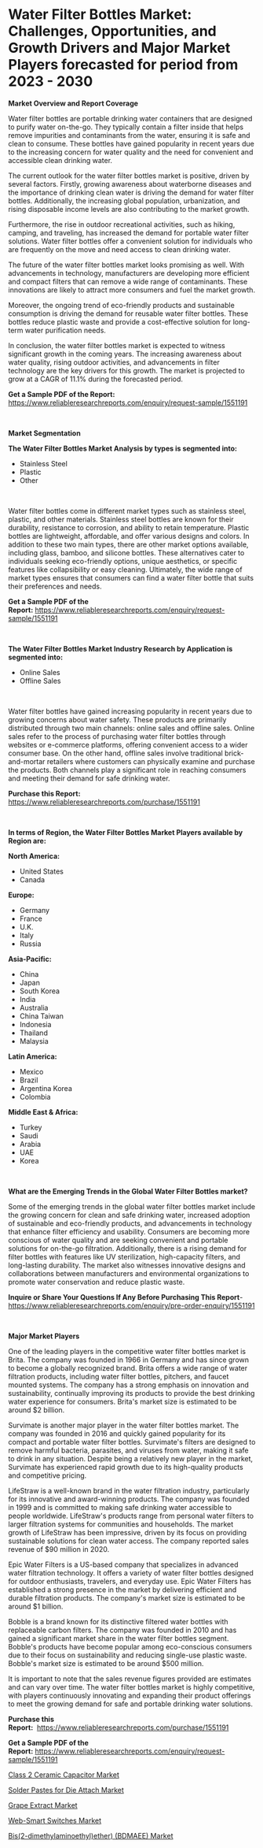 <p><h1>Water Filter Bottles Market: Challenges, Opportunities, and Growth Drivers and Major Market Players forecasted for period from 2023 - 2030</h1></p><p><strong>Market Overview and Report Coverage</strong></p>
<p><p>Water filter bottles are portable drinking water containers that are designed to purify water on-the-go. They typically contain a filter inside that helps remove impurities and contaminants from the water, ensuring it is safe and clean to consume. These bottles have gained popularity in recent years due to the increasing concern for water quality and the need for convenient and accessible clean drinking water.</p><p>The current outlook for the water filter bottles market is positive, driven by several factors. Firstly, growing awareness about waterborne diseases and the importance of drinking clean water is driving the demand for water filter bottles. Additionally, the increasing global population, urbanization, and rising disposable income levels are also contributing to the market growth.</p><p>Furthermore, the rise in outdoor recreational activities, such as hiking, camping, and traveling, has increased the demand for portable water filter solutions. Water filter bottles offer a convenient solution for individuals who are frequently on the move and need access to clean drinking water.</p><p>The future of the water filter bottles market looks promising as well. With advancements in technology, manufacturers are developing more efficient and compact filters that can remove a wide range of contaminants. These innovations are likely to attract more consumers and fuel the market growth.</p><p>Moreover, the ongoing trend of eco-friendly products and sustainable consumption is driving the demand for reusable water filter bottles. These bottles reduce plastic waste and provide a cost-effective solution for long-term water purification needs.</p><p>In conclusion, the water filter bottles market is expected to witness significant growth in the coming years. The increasing awareness about water quality, rising outdoor activities, and advancements in filter technology are the key drivers for this growth. The market is projected to grow at a CAGR of 11.1% during the forecasted period.</p></p>
<p><strong>Get a Sample PDF of the Report:</strong> <a href="https://www.reliableresearchreports.com/enquiry/request-sample/1551191">https://www.reliableresearchreports.com/enquiry/request-sample/1551191</a></p>
<p>&nbsp;</p>
<p><strong>Market Segmentation</strong></p>
<p><strong>The Water Filter Bottles Market Analysis by types is segmented into:</strong></p>
<p><ul><li>Stainless Steel</li><li>Plastic</li><li>Other</li></ul></p>
<p>&nbsp;</p>
<p><p>Water filter bottles come in different market types such as stainless steel, plastic, and other materials. Stainless steel bottles are known for their durability, resistance to corrosion, and ability to retain temperature. Plastic bottles are lightweight, affordable, and offer various designs and colors. In addition to these two main types, there are other market options available, including glass, bamboo, and silicone bottles. These alternatives cater to individuals seeking eco-friendly options, unique aesthetics, or specific features like collapsibility or easy cleaning. Ultimately, the wide range of market types ensures that consumers can find a water filter bottle that suits their preferences and needs.</p></p>
<p><strong>Get a Sample PDF of the Report:</strong>&nbsp;<a href="https://www.reliableresearchreports.com/enquiry/request-sample/1551191">https://www.reliableresearchreports.com/enquiry/request-sample/1551191</a></p>
<p>&nbsp;</p>
<p><strong>The Water Filter Bottles Market Industry Research by Application is segmented into:</strong></p>
<p><ul><li>Online Sales</li><li>Offline Sales</li></ul></p>
<p>&nbsp;</p>
<p><p>Water filter bottles have gained increasing popularity in recent years due to growing concerns about water safety. These products are primarily distributed through two main channels: online sales and offline sales. Online sales refer to the process of purchasing water filter bottles through websites or e-commerce platforms, offering convenient access to a wider consumer base. On the other hand, offline sales involve traditional brick-and-mortar retailers where customers can physically examine and purchase the products. Both channels play a significant role in reaching consumers and meeting their demand for safe drinking water.</p></p>
<p><strong>Purchase this Report:</strong>&nbsp; <a href="https://www.reliableresearchreports.com/purchase/1551191">https://www.reliableresearchreports.com/purchase/1551191</a></p>
<p>&nbsp;</p>
<p><strong>In terms of Region, the Water Filter Bottles Market Players available by Region are:</strong></p>
<p>
    <p> <strong> North America: </strong>
        <ul>
            <li>United States</li>
            <li>Canada</li>
        </ul>
        </p> 
    <p> <strong> Europe: </strong>
        <ul>
            <li>Germany</li>
            <li>France</li>
            <li>U.K.</li>
            <li>Italy</li>
            <li>Russia</li>
        </ul>
        </p> 
    <p> <strong> Asia-Pacific: </strong>
        <ul>
            <li>China</li>
            <li>Japan</li>
            <li>South Korea</li>
            <li>India</li>
            <li>Australia</li>
            <li>China Taiwan</li>
            <li>Indonesia</li>
            <li>Thailand</li>
            <li>Malaysia</li>
        </ul>
        </p> 
    <p> <strong> Latin America: </strong>
        <ul>
            <li>Mexico</li>
            <li>Brazil</li>
            <li>Argentina Korea</li>
            <li>Colombia</li>
        </ul>
        </p> 
    <p> <strong> Middle East & Africa: </strong>
        <ul>
            <li>Turkey</li>
            <li>Saudi</li>
            <li>Arabia</li>
            <li>UAE</li>
            <li>Korea</li>
        </ul>
    </p>
    </p>
<p>&nbsp;</p>
<p><strong>What are the Emerging Trends in the Global Water Filter Bottles market?</strong></p>
<p><p>Some of the emerging trends in the global water filter bottles market include the growing concern for clean and safe drinking water, increased adoption of sustainable and eco-friendly products, and advancements in technology that enhance filter efficiency and usability. Consumers are becoming more conscious of water quality and are seeking convenient and portable solutions for on-the-go filtration. Additionally, there is a rising demand for filter bottles with features like UV sterilization, high-capacity filters, and long-lasting durability. The market also witnesses innovative designs and collaborations between manufacturers and environmental organizations to promote water conservation and reduce plastic waste.</p></p>
<p><strong>Inquire or Share Your Questions If Any Before Purchasing This Report</strong>- <a href="https://www.reliableresearchreports.com/enquiry/pre-order-enquiry/1551191">https://www.reliableresearchreports.com/enquiry/pre-order-enquiry/1551191</a></p>
<p>&nbsp;</p>
<p><strong>Major Market Players</strong></p>
<p><p>One of the leading players in the competitive water filter bottles market is Brita. The company was founded in 1966 in Germany and has since grown to become a globally recognized brand. Brita offers a wide range of water filtration products, including water filter bottles, pitchers, and faucet mounted systems. The company has a strong emphasis on innovation and sustainability, continually improving its products to provide the best drinking water experience for consumers. Brita's market size is estimated to be around $2 billion.</p><p>Survimate is another major player in the water filter bottles market. The company was founded in 2016 and quickly gained popularity for its compact and portable water filter bottles. Survimate's filters are designed to remove harmful bacteria, parasites, and viruses from water, making it safe to drink in any situation. Despite being a relatively new player in the market, Survimate has experienced rapid growth due to its high-quality products and competitive pricing.</p><p>LifeStraw is a well-known brand in the water filtration industry, particularly for its innovative and award-winning products. The company was founded in 1999 and is committed to making safe drinking water accessible to people worldwide. LifeStraw's products range from personal water filters to larger filtration systems for communities and households. The market growth of LifeStraw has been impressive, driven by its focus on providing sustainable solutions for clean water access. The company reported sales revenue of $90 million in 2020.</p><p>Epic Water Filters is a US-based company that specializes in advanced water filtration technology. It offers a variety of water filter bottles designed for outdoor enthusiasts, travelers, and everyday use. Epic Water Filters has established a strong presence in the market by delivering efficient and durable filtration products. The company's market size is estimated to be around $1 billion.</p><p>Bobble is a brand known for its distinctive filtered water bottles with replaceable carbon filters. The company was founded in 2010 and has gained a significant market share in the water filter bottles segment. Bobble's products have become popular among eco-conscious consumers due to their focus on sustainability and reducing single-use plastic waste. Bobble's market size is estimated to be around $500 million.</p><p>It is important to note that the sales revenue figures provided are estimates and can vary over time. The water filter bottles market is highly competitive, with players continuously innovating and expanding their product offerings to meet the growing demand for safe and portable drinking water solutions.</p></p>
<p><strong>Purchase this Report:</strong>&nbsp;&nbsp;<a href="https://www.reliableresearchreports.com/purchase/1551191">https://www.reliableresearchreports.com/purchase/1551191</a></p>
<p></p>
<p><strong>Get a Sample PDF of the Report:</strong>&nbsp;<a href="https://www.reliableresearchreports.com/enquiry/request-sample/1551191">https://www.reliableresearchreports.com/enquiry/request-sample/1551191</a></p>
<p><p><a href="https://medium.com/@judithhoffman05/class-2-ceramic-capacitor-market-size-growth-forecast-2023-2030-73dd4269a30d">Class 2 Ceramic Capacitor Market</a></p><p><a href="https://www.linkedin.com/pulse/solder-pastes-die-attach-market-research-report-provides-thorough-ponxe/">Solder Pastes for Die Attach Market</a></p><p><a href="https://medium.com/@rajuchacharp23/grape-extract-market-size-growth-forecast-2023-2030-d98b88a07d6b">Grape Extract Market</a></p><p><a href="https://github.com/RoccoManning/Market-Research-Report-List-1/blob/main/web-smart-switches-market.md">Web-Smart Switches Market</a></p><p><a href="https://www.linkedin.com/pulse/bis2-dimethylaminoethylether-bdmaee-market-size-2023-2030-pzsre/">Bis(2-dimethylaminoethyl)ether) (BDMAEE) Market</a></p></p>